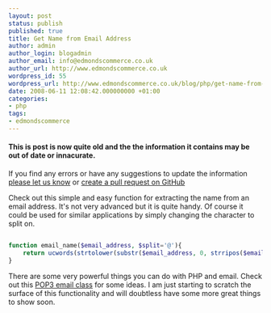 ```yaml
---
layout: post
status: publish
published: true
title: Get Name from Email Address
author: admin
author_login: blogadmin
author_email: info@edmondscommerce.co.uk
author_url: http://www.edmondscommerce.co.uk
wordpress_id: 55
wordpress_url: http://www.edmondscommerce.co.uk/blog/php/get-name-from-email-address/
date: 2008-06-11 12:08:42.000000000 +01:00
categories:
- php
tags:
- edmondscommerce
---
```

<div class="oldpost"><h4>This is post is now quite old and the the information it contains may be out of date or innacurate.</h4>
<p>
If you find any errors or have any suggestions to update the information <a href="http://edmondscommerce.github.io/contact-us/index.html">please let us know</a>
or <a href="https://github.com/edmondscommerce/edmondscommerce.github.io">create a pull request on GitHub</a>
</p>
</div>
Check out this simple and easy function for extracting the name from an email address. It's not very advanced but it is quite handy. Of course it could be used for similar applications by simply changing the character to split on.

```php

function email_name($email_address, $split='@'){
	return ucwords(strtolower(substr($email_address, 0, strripos($email_address, $split))));
}

```

There are some very powerful things you can do with PHP and email. Check out this <a rel="nofollow" href="http://www.phpclasses.org/browse/package/2.html">POP3 email class</a> for some ideas. I am just starting to scratch the surface of this functionality and will doubtless have some more great things to show soon.

